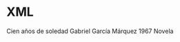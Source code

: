 # XML

<?xml version="1.0" encoding="UTF-8"?>
<libro>
    <titulo>Cien años de soledad</titulo>
    <autor>Gabriel García Márquez</autor>
    <año-publicacion>1967</año-publicacion>
    <genero>Novela</genero>
</libro>
